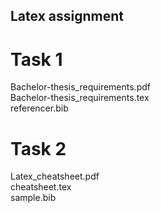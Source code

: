 ## Latex assignment

# Task 1

Bachelor-thesis_requirements.pdf <br />
Bachelor-thesis_requirements.tex <br />
referencer.bib <br /> 

# Task 2
Latex_cheatsheet.pdf <br />
cheatsheet.tex <br />
sample.bib <br />

